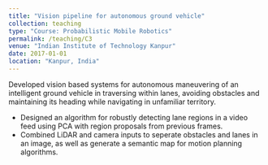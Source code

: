```yaml
---
title: "Vision pipeline for autonomous ground vehicle"
collection: teaching
type: "Course: Probabilistic Mobile Robotics"
permalink: /teaching/C3
venue: "Indian Institute of Technology Kanpur"
date: 2017-01-01
location: "Kanpur, India"
---
```


Developed vision based systems for autonomous maneuvering of an intelligent ground vehicle in traversing within lanes, avoiding obstacles and maintaining its heading while navigating in unfamiliar territory.
* Designed an algorithm for robustly detecting lane regions in a video feed using PCA with region proposals from previous frames.
* Combined LiDAR and camera inputs to seperate obstacles and lanes in an image, as well as generate a semantic map for motion planning algorithms.